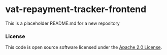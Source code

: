 
# vat-repayment-tracker-frontend

This is a placeholder README.md for a new repository

### License   

This code is open source software licensed under the [Apache 2.0 License]("http://www.apache.org/licenses/LICENSE-2.0.html").

